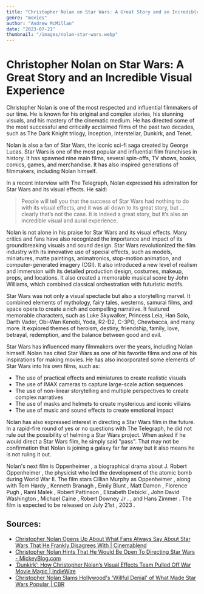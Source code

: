 ```yaml
---
title: "Christopher Nolan on Star Wars: A Great Story and an Incredible Visual Experience"
genre: "movies"
author: "Andrew McMillan"
date: "2023-07-21"
thumbnail: "/images/nolan-star-wars.webp"
---
```


# Christopher Nolan on Star Wars: A Great Story and an Incredible Visual Experience

Christopher Nolan is one of the most respected and influential filmmakers of our time. He is known for his original and complex stories, his stunning visuals, and his mastery of the cinematic medium. He has directed some of the most successful and critically acclaimed films of the past two decades, such as The Dark Knight trilogy, Inception, Interstellar, Dunkirk, and Tenet.

Nolan is also a fan of Star Wars, the iconic sci-fi saga created by George Lucas. Star Wars is one of the most popular and influential film franchises in history. It has spawned nine main films, several spin-offs, TV shows, books, comics, games, and merchandise. It has also inspired generations of filmmakers, including Nolan himself.

In a recent interview with The Telegraph, Nolan expressed his admiration for Star Wars and its visual effects. He said:

> People will tell you that the success of Star Wars had nothing to do with its visual effects, and it was all down to its great story, but ... clearly that’s not the case. It is indeed a great story, but it’s also an incredible visual and aural experience.

Nolan is not alone in his praise for Star Wars and its visual effects. Many critics and fans have also recognized the importance and impact of its groundbreaking visuals and sound design. Star Wars revolutionized the film industry with its innovative use of special effects, such as models, miniatures, matte paintings, animatronics, stop-motion animation, and computer-generated imagery (CGI). It also introduced a new level of realism and immersion with its detailed production design, costumes, makeup, props, and locations. It also created a memorable musical score by John Williams, which combined classical orchestration with futuristic motifs.

Star Wars was not only a visual spectacle but also a storytelling marvel. It combined elements of mythology, fairy tales, westerns, samurai films, and space opera to create a rich and compelling narrative. It featured memorable characters, such as Luke Skywalker, Princess Leia, Han Solo, Darth Vader, Obi-Wan Kenobi, Yoda, R2-D2, C-3PO, Chewbacca, and many more. It explored themes of heroism, destiny, friendship, family, love, betrayal, redemption, and the balance between good and evil.

Star Wars has influenced many filmmakers over the years, including Nolan himself. Nolan has cited Star Wars as one of his favorite films and one of his inspirations for making movies. He has also incorporated some elements of Star Wars into his own films, such as:

- The use of practical effects and miniatures to create realistic visuals
- The use of IMAX cameras to capture large-scale action sequences
- The use of non-linear storytelling and multiple perspectives to create complex narratives
- The use of masks and helmets to create mysterious and iconic villains
- The use of music and sound effects to create emotional impact

Nolan has also expressed interest in directing a Star Wars film in the future. In a rapid-fire round of yes or no questions with The Telegraph, he did not rule out the possibility of helming a Star Wars project. When asked if he would direct a Star Wars film, he simply said "pass". That may not be confirmation that Nolan is joining a galaxy far far away but it also means he is not ruling it out.

Nolan's next film is Oppenheimer , a biographical drama about J. Robert Oppenheimer , the physicist who led the development of the atomic bomb during World War II. The film stars Cillian Murphy as Oppenheimer , along with Tom Hardy , Kenneth Branagh , Emily Blunt , Matt Damon , Florence Pugh , Rami Malek , Robert Pattinson , Elizabeth Debicki , John David Washington , Michael Caine , Robert Downey Jr . , and Hans Zimmer . The film is expected to be released on July 21st , 2023 .

## Sources:

- [Christopher Nolan Opens Up About What Fans Always Say About Star Wars That He Frankly Disagrees With | Cinemablend](https://www.cinemablend.com/star-wars/christopher-nolan-opens-up-fans-always-say-star-wars-disagrees-with)
- [Christopher Nolan Hints That He Would Be Open To Directing Star Wars - MickeyBlog.com](https://mickeyblog.com/2023/07/20/christopher-nolan-hints-that-he-would-be-open-to-directing-star-wars/)
- [‘Dunkirk’: How Christopher Nolan’s Visual Effects Team Pulled Off War Movie Magic | IndieWire](https://www.indiewire.com/awards/industry/dunkirk-christopher-nolans-visual-effects-oscar-1201913630/)
- [Christopher Nolan Slams Hollywood's 'Willful Denial' of What Made Star Wars Popular | CBR](https://www.cbr.com/christopher-nolan-hollywood-denies-star-wars-success/)
